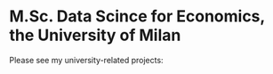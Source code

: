 # M.Sc. Data Scince for Economics, the University of Milan

Please see my university-related projects:

